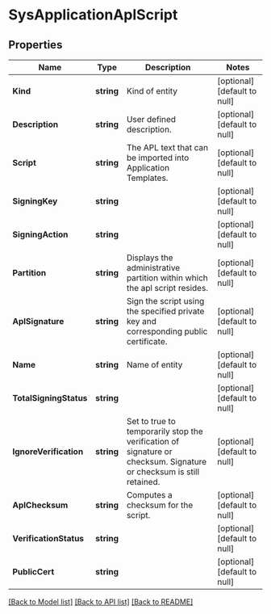 # SysApplicationAplScript

## Properties
Name | Type | Description | Notes
------------ | ------------- | ------------- | -------------
**Kind** | **string** | Kind of entity | [optional] [default to null]
**Description** | **string** | User defined description. | [optional] [default to null]
**Script** | **string** | The APL text that can be imported into Application Templates. | [optional] [default to null]
**SigningKey** | **string** |  | [optional] [default to null]
**SigningAction** | **string** |  | [optional] [default to null]
**Partition** | **string** | Displays the administrative partition within which the apl script resides. | [optional] [default to null]
**AplSignature** | **string** | Sign the script using the specified private key and corresponding public certificate. | [optional] [default to null]
**Name** | **string** | Name of entity | [optional] [default to null]
**TotalSigningStatus** | **string** |  | [optional] [default to null]
**IgnoreVerification** | **string** | Set to true to temporarily stop the verification of signature or checksum. Signature or checksum is still retained. | [optional] [default to null]
**AplChecksum** | **string** | Computes a checksum for the script. | [optional] [default to null]
**VerificationStatus** | **string** |  | [optional] [default to null]
**PublicCert** | **string** |  | [optional] [default to null]

[[Back to Model list]](../README.md#documentation-for-models) [[Back to API list]](../README.md#documentation-for-api-endpoints) [[Back to README]](../README.md)


